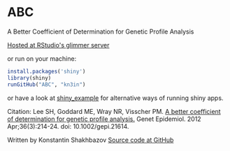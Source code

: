 ABC
===

A Better Coefficient of Determination for Genetic Profile Analysis

[Hosted at RStudio's glimmer server](http://glimmer.rstudio.com/kn3in/ABC/)

or run on your machine:
```r
install.packages('shiny')
library(shiny)
runGitHub("ABC", "kn3in")
```

or have a look at [shiny_example](https://github.com/rstudio/shiny_example)
for alternative ways of running shiny apps.

Citation: Lee SH, Goddard ME, Wray NR, Visscher PM. [A better coefficient of determination for genetic profile analysis.](http://onlinelibrary.wiley.com/doi/10.1002/gepi.21614/abstract) Genet Epidemiol. 2012 Apr;36(3):214-24. doi: 10.1002/gepi.21614.

Written by Konstantin Shakhbazov [Source code at GitHub](https://github.com/kn3in/ABC)
